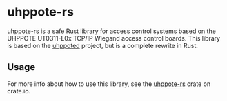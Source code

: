 # uhppote-rs

uhppote-rs is a safe Rust library for access control systems based on the UHPPOTE UT0311-L0x TCP/IP Wiegand access control boards. This library is based on the [uhppoted](https://github.com/uhppoted/uhppoted) project, but is a complete rewrite in Rust.

## Usage

For more info about how to use this library, see the [uhppote-rs](https://docs.rs/uhppote-rs/1/) crate on crate.io.
